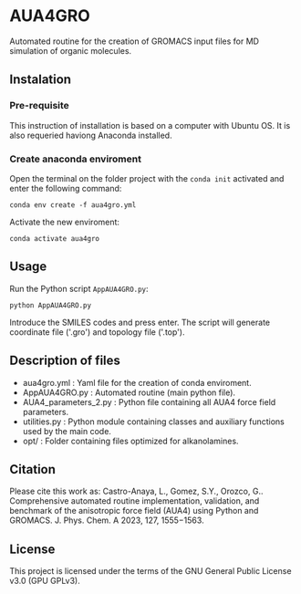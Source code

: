 # AUA4GRO

Automated routine for the creation of GROMACS input files for MD simulation of organic molecules.

## Instalation

### Pre-requisite

This instruction of installation is based on a computer with Ubuntu OS. It is also requeried haviong Anaconda installed.

### Create anaconda enviroment

Open the terminal on the folder project with the `conda init` activated and enter the following command:

```
conda env create -f aua4gro.yml
```

Activate the new enviroment:

```
conda activate aua4gro
```

## Usage

Run the Python script `AppAUA4GRO.py`:

```
python AppAUA4GRO.py
```

Introduce the SMILES codes and press enter. The script will generate coordinate file ('.gro') and topology file ('.top').

## Description of files

- aua4gro.yml : Yaml file for the creation of conda enviroment.
- AppAUA4GRO.py : Automated routine (main python file).
- AUA4_parameters_2.py : Python file containing all AUA4 force field parameters.
- utilities.py : Python module containing classes and auxiliary functions used by the main code.
- opt/ : Folder containing files optimized for alkanolamines.

## Citation

Please cite this work as: Castro-Anaya, L., Gomez, S.Y., Orozco, G.. Comprehensive automated routine implementation, validation, and benchmark of the anisotropic force field (AUA4) using Python and GROMACS. J. Phys. Chem. A 2023, 127, 1555−1563.

## License 

This project is licensed under the terms of the GNU General Public License v3.0 (GPU GPLv3).
